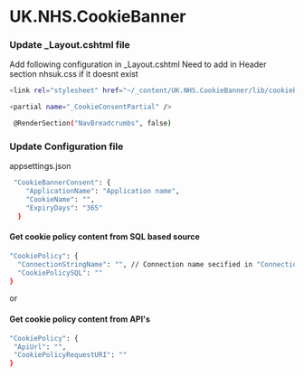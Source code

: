 # UK.NHS.CookieBanner

### Update _Layout.cshtml file

Add following configuration in _Layout.cshtml
Need to add in Header section nhsuk.css if it doesnt exist

```bash
<link rel="stylesheet" href="~/_content/UK.NHS.CookieBanner/lib/cookiebanner/css/nhsuk.css" asp-append-version="true" />
```

```bash
<partial name="_CookieConsentPartial" />
```

```bash
 @RenderSection("NavBreadcrumbs", false)
```
### Update Configuration file

appsettings.json

```bash
 "CookieBannerConsent": {
    "ApplicationName": "Application name",
    "CookieName": "",
    "ExpiryDays": "365"
  }
```
 #### Get cookie policy content from SQL based source
  
  ```bash
  "CookiePolicy": {
    "ConnectionStringName": "", // Connection name secified in "ConnectionStrings"
    "CookiePolicySQL": ""
  }
  ```
or 
 ####  Get cookie policy content from API's
   ```bash
  "CookiePolicy": {
    "ApiUrl": "",
    "CookiePolicyRequestURI": ""
  }
```
